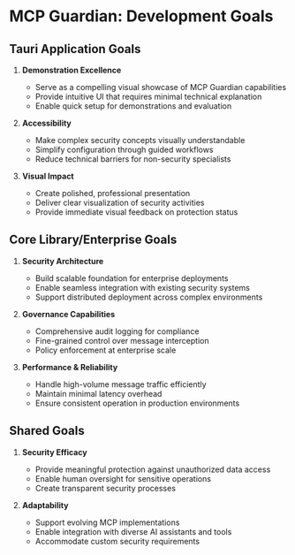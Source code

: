# MCP Guardian: Development Goals

## Tauri Application Goals

1. **Demonstration Excellence**
   - Serve as a compelling visual showcase of MCP Guardian capabilities
   - Provide intuitive UI that requires minimal technical explanation
   - Enable quick setup for demonstrations and evaluation

2. **Accessibility**
   - Make complex security concepts visually understandable
   - Simplify configuration through guided workflows
   - Reduce technical barriers for non-security specialists

3. **Visual Impact**
   - Create polished, professional presentation
   - Deliver clear visualization of security activities
   - Provide immediate visual feedback on protection status

## Core Library/Enterprise Goals

1. **Security Architecture**
   - Build scalable foundation for enterprise deployments
   - Enable seamless integration with existing security systems
   - Support distributed deployment across complex environments

2. **Governance Capabilities**
   - Comprehensive audit logging for compliance
   - Fine-grained control over message interception
   - Policy enforcement at enterprise scale

3. **Performance & Reliability**
   - Handle high-volume message traffic efficiently
   - Maintain minimal latency overhead
   - Ensure consistent operation in production environments

## Shared Goals

1. **Security Efficacy**
   - Provide meaningful protection against unauthorized data access
   - Enable human oversight for sensitive operations
   - Create transparent security processes

2. **Adaptability**
   - Support evolving MCP implementations
   - Enable integration with diverse AI assistants and tools
   - Accommodate custom security requirements